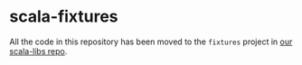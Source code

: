 # scala-fixtures

All the code in this repository has been moved to the `fixtures` project in [our scala-libs repo](https://github.com/wellcomecollection/scala-libs).
